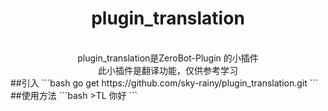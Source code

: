 <div align="center">
<h1>plugin_translation</h1><br>
plugin_translation是<a herf="https://github.com/FloatTech/ZeroBot-Plugin">ZeroBot-Plugin</a> 的小插件<br>
此小插件是翻译功能，仅供参考学习
</div>
##引入
```bash
go get https://github.com/sky-rainy/plugin_translation.git
```
##使用方法
```bash
   >TL 你好
```
